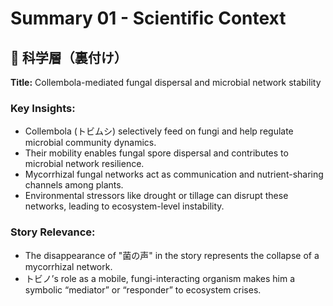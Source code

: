 # Summary 01 - Scientific Context

## 🧪 科学層（裏付け）

**Title:** Collembola-mediated fungal dispersal and microbial network stability

### Key Insights:
- Collembola (トビムシ) selectively feed on fungi and help regulate microbial community dynamics.
- Their mobility enables fungal spore dispersal and contributes to microbial network resilience.
- Mycorrhizal fungal networks act as communication and nutrient-sharing channels among plants.
- Environmental stressors like drought or tillage can disrupt these networks, leading to ecosystem-level instability.

### Story Relevance:
- The disappearance of "菌の声" in the story represents the collapse of a mycorrhizal network.
- トビノ’s role as a mobile, fungi-interacting organism makes him a symbolic “mediator” or “responder” to ecosystem crises.
